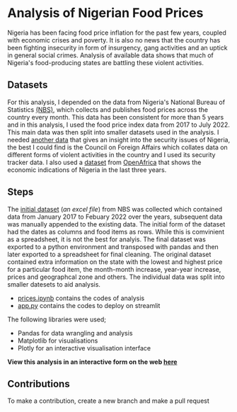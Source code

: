 # Analysis of Nigerian Food Prices

Nigeria has been facing food price inflation for the past few years, coupled with economic crises and poverty. It is also no news that the country has been fighting insecurity in form of insurgency, gang activities and an uptick in general social crimes.
Analysis of available data shows that much of Nigeria's food-producing states are battling these violent activities.
 

## Datasets
For this analysis, I depended on the data from Nigeria's National Bureau of Statistics [(NBS)](https://nigerianstat.gov.ng/elibrary/read/1241203), which collects and publishes food prices across the country every month. This data has been consistent for more than 5 years and in this analysis, I used the food price index data from 2017 to  July 2022. This main data was then split into smaller datasets used in the analysis. 
I needed [another data](https://github.com/TheBlueZayn/Project/blob/main/Data%20Sources/attacks.xlsx) that gives an insight into the security issues of Nigeria, the best I could find is the Council on Foreign Affairs which collates data on different forms of violent activities in the country and I used its security tracker data.
I also used a [dataset](https://github.com/TheBlueZayn/Project/blob/main/economic-indicators.csv) from [OpenAfrica](https://africaopendata.org/nl/dataset/nigeria-employment-statistics/resource/e90dcf62-d944-4237-83b5-43228af0519f) that shows the economic indications of Nigeria in the last three years. 

## **Steps**
The [initial dataset](https://github.com/TheBlueZayn/Project/blob/main/Data%20Sources/SELECTED%20FOOD%20(JAN_2017%20-%20FEB%202022).xlsx) (*an excel file*) from NBS was collected which contained data from January 2017 to Febuary 2022 over the years, subsequent data was manually appended to the existing data. The initial form of the dataset had the dates as columns and food items as rows. While this is comvinient as a spreadsheet, it is not the best for analyis. The final dataset was exported to a python environment and transposed with pandas and then later exported to a spreadsheet for final cleaning. 
The original dataset contained extra information on the state with the lowest and highest price for a particular food item, the month-month increase, year-year increase, prices and geographcal zone and others. The individual data was split into smaller datesets to aid analysis. 

- [prices.ipynb](https://github.com/TheBlueZayn/Analysis-of-Nigerian-Food-Prices/blob/main/prices.ipynb) contains the codes of analysis
- [app.py](https://github.com/TheBlueZayn/Analysis-of-Nigerian-Food-Prices/blob/main/app.py) contains the codes to deploy on streamlit

The following libraries were used;
- Pandas for data wrangling and analysis
- Matplotlib for visualisations
- Plotly for an interactive visualisation interface


**View this analysis in an interactive form on the web [here](https://thebluezayn-analysis-of-nigerian-food-prices-app-gzo2up.streamlitapp.com/)**

## Contributions
To make a contribution, create a new branch and make a pull request
